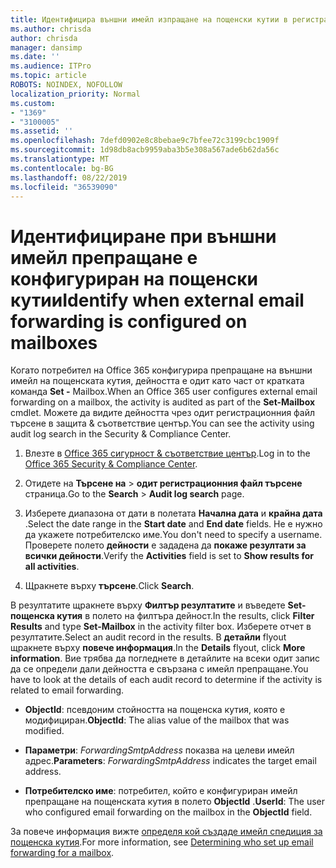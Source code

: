 ```yaml
---
title: Идентифицира външни имейл изпращане на пощенски кутии в регистрационните файлове от одита
ms.author: chrisda
author: chrisda
manager: dansimp
ms.date: ''
ms.audience: ITPro
ms.topic: article
ROBOTS: NOINDEX, NOFOLLOW
localization_priority: Normal
ms.custom:
- "1369"
- "3100005"
ms.assetid: ''
ms.openlocfilehash: 7defd0902e8c8bebae9c7bfee72c3199cbc1909f
ms.sourcegitcommit: 1d98db8acb9959aba3b5e308a567ade6b62da56c
ms.translationtype: MT
ms.contentlocale: bg-BG
ms.lasthandoff: 08/22/2019
ms.locfileid: "36539090"
---
```

# <a name="identify-when-external-email-forwarding-is-configured-on-mailboxes"></a><span data-ttu-id="c204a-102">Идентифициране при външни имейл препращане е конфигуриран на пощенски кутии</span><span class="sxs-lookup"><span data-stu-id="c204a-102">Identify when external email forwarding is configured on mailboxes</span></span>

<span data-ttu-id="c204a-103">Когато потребител на Office 365 конфигурира препращане на външни имейл на пощенската кутия, дейността е одит като част от кратката команда **Set -** Mailbox.</span><span class="sxs-lookup"><span data-stu-id="c204a-103">When an Office 365  user configures external email forwarding on a mailbox, the activity is audited as part of the **Set-Mailbox** cmdlet.</span></span> <span data-ttu-id="c204a-104">Можете да видите дейността чрез одит регистрационния файл търсене в защита & съответствие център.</span><span class="sxs-lookup"><span data-stu-id="c204a-104">You can see the activity using audit log search in the Security & Compliance Center.</span></span>

1. <span data-ttu-id="c204a-105">Влезте в [Office 365 сигурност & съответствие център](https://protection.office.com/).</span><span class="sxs-lookup"><span data-stu-id="c204a-105">Log in to the [Office 365 Security & Compliance Center](https://protection.office.com/).</span></span>

2. <span data-ttu-id="c204a-106">Отидете на **Търсене на** > **одит регистрационния файл търсене** страница.</span><span class="sxs-lookup"><span data-stu-id="c204a-106">Go to the **Search** > **Audit log search** page.</span></span>

3. <span data-ttu-id="c204a-107">Изберете диапазона от дати в полетата **Начална дата** и **крайна дата** .</span><span class="sxs-lookup"><span data-stu-id="c204a-107">Select the date range in the **Start date** and **End date** fields.</span></span> <span data-ttu-id="c204a-108">Не е нужно да укажете потребителско име.</span><span class="sxs-lookup"><span data-stu-id="c204a-108">You don't need to specify a username.</span></span> <span data-ttu-id="c204a-109">Проверете полето **дейности** е зададена да **покаже резултати за всички дейности**.</span><span class="sxs-lookup"><span data-stu-id="c204a-109">Verify the **Activities** field is set to **Show results for all activities**.</span></span>

4. <span data-ttu-id="c204a-110">Щракнете върху **търсене**.</span><span class="sxs-lookup"><span data-stu-id="c204a-110">Click **Search**.</span></span>

<span data-ttu-id="c204a-111">В резултатите щракнете върху **Филтър резултатите** и въведете **Set-пощенска кутия** в полето на филтъра дейност.</span><span class="sxs-lookup"><span data-stu-id="c204a-111">In the results, click **Filter Results** and type **Set-Mailbox** in the activity filter box.</span></span> <span data-ttu-id="c204a-112">Изберете отчет в резултатите.</span><span class="sxs-lookup"><span data-stu-id="c204a-112">Select an audit record in the results.</span></span> <span data-ttu-id="c204a-113">В **детайли** flyout щракнете върху **повече информация**.</span><span class="sxs-lookup"><span data-stu-id="c204a-113">In the **Details** flyout, click **More information**.</span></span> <span data-ttu-id="c204a-114">Вие трябва да погледнете в детайлите на всеки одит запис да се определи дали дейността е свързана с имейл препращане.</span><span class="sxs-lookup"><span data-stu-id="c204a-114">You have to look at the details of each audit record to determine if the activity is related to email forwarding.</span></span>

- <span data-ttu-id="c204a-115">**ObjectId**: псевдоним стойността на пощенска кутия, която е модифициран.</span><span class="sxs-lookup"><span data-stu-id="c204a-115">**ObjectId**: The alias value of the mailbox that was modified.</span></span>

- <span data-ttu-id="c204a-116">**Параметри**: _ForwardingSmtpAddress_ показва на целеви имейл адрес.</span><span class="sxs-lookup"><span data-stu-id="c204a-116">**Parameters**: _ForwardingSmtpAddress_ indicates the target email address.</span></span>

- <span data-ttu-id="c204a-117">**Потребителско име**: потребител, който е конфигуриран имейл препращане на пощенската кутия в полето **ObjectId** .</span><span class="sxs-lookup"><span data-stu-id="c204a-117">**UserId**: The user who configured email forwarding on the mailbox in the **ObjectId** field.</span></span>

<span data-ttu-id="c204a-118">За повече информация вижте [определя кой създаде имейл спедиция за пощенска кутия](https://docs.microsoft.com/office365/securitycompliance/auditing-troubleshooting-scenarios#determining-who-set-up-email-forwarding-for-a-mailbox).</span><span class="sxs-lookup"><span data-stu-id="c204a-118">For more information, see [Determining who set up email forwarding for a mailbox](https://docs.microsoft.com/office365/securitycompliance/auditing-troubleshooting-scenarios#determining-who-set-up-email-forwarding-for-a-mailbox).</span></span>
